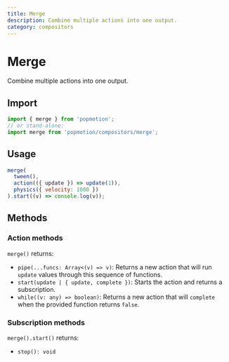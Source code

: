 ```yaml
---
title: Merge
description: Combine multiple actions into one output.
category: compositors
---
```


# Merge

Combine multiple actions into one output.

## Import

```javascript
import { merge } from 'popmotion';
// or stand-alone:
import merge from 'popmotion/compositors/merge';
```

## Usage

```javascript
merge(
  tween(),
  action(({ update }) => update(1)),
  physics({ velocity: 1000 })
).start((v) => console.log(v));
```

## Methods

### Action methods

`merge()` returns:

- `pipe(...funcs: Array<(v) => v)`: Returns a new action that will run `update` values through this sequence of functions.
- `start(update | { update, complete })`: Starts the action and returns a subscription.
- `while((v: any) => boolean)`: Returns a new action that will `complete` when the provided function returns `false`.


### Subscription methods

`merge().start()` returns:

- `stop(): void`

